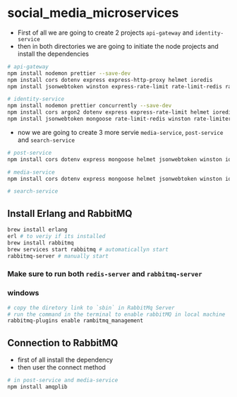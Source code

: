 # social_media_microservices

* First of all we are going to create 2 projects `api-gateway` and `identity-service`
* then in both directories we are going to initiate the node projects and install the dependencies
```bash
# api-gateway
npm install nodemon prettier --save-dev
npm install cors dotenv express express-http-proxy helmet ioredis
npm install jsonwebtoken winston express-rate-limit rate-limit-redis rate-limiter-flexible

# identity-service
npm install nodemon prettier concurrently --save-dev
npm install cors argon2 dotenv express express-rate-limit helmet ioredis joi 
npm install jsonwebtoken mongoose rate-limit-redis winston rate-limiter-flexible winston
```

* now we are going to create 3 more servie `media-service`, `post-service` and `search-service`

```bash
# post-service
npm install cors dotenv express mongoose helmet jsonwebtoken winston ioredis express-rate-limit joi

# media-service
npm install cors dotenv express mongoose helmet jsonwebtoken winston ioredis express-rate-limit joi cloudinary multer

# search-service
```



## Install Erlang and RabbitMQ
```bash
brew install erlang
erl # to veriy if its installed
brew install rabbitmq
brew services start rabbitmq # automaticallyn start
rabbitmq-server # manually start
```

###  Make sure to run both `redis-server` and `rabbitmq-server`

### windows
```bash
# copy the diretory link to `sbin` in RabbitMq Server
# run the command in the terminal to enable rabbitMQ in local machine
rabbitmq-plugins enable rambitmq_management
```

## Connection to RabbitMQ
* first of all install the dependency
* then user the connect method
```bash
# in post-service and media-service
npm install amqplib
```